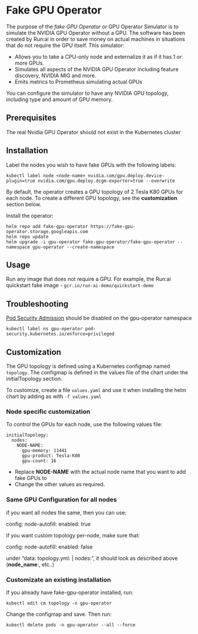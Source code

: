 # Fake GPU Operator

The purpose of the _fake GPU Operator_ or GPU Operator Simulator is to simulate the NVIDIA GPU Operator without a GPU. The software has been created by Run:ai in order to save money on actual machines in situations that do not require the GPU itself. This simulator:

* Allows you to take a CPU-only node and externalize it as if it has 1 or more GPUs. 
* Simulates all aspects of the NVIDIA GPU Operator including feature discovery, NVIDIA MIG and more. 
* Emits metrics to Prometheus simulating actual GPUs

You can configure the simulator to have any NVIDIA GPU topology, including type and amount of GPU memory. 



## Prerequisites

The real Nvidia GPU Operator should not exist in the Kubernetes cluster

## Installation

Label the nodes you wish to have fake GPUs with the following labels:

```
kubectl label node <node-name> nvidia.com/gpu.deploy.device-plugin=true nvidia.com/gpu.deploy.dcgm-exporter=true --overwrite
```

By default, the operator creates a GPU topology of 2 Tesla K80 GPUs for each node. To create a different GPU topology, see the __customization__ section below.


Install the operator:

```
helm repo add fake-gpu-operator https://fake-gpu-operator.storage.googleapis.com
helm repo update
helm upgrade -i gpu-operator fake-gpu-operator/fake-gpu-operator --namespace gpu-operator --create-namespace
```

## Usage

Run any image that does not require a GPU. For example, the Run:ai quickstart fake image - `gcr.io/run-ai-demo/quickstart-demo`

## Troubleshooting

[Pod Security Admission](https://kubernetes.io/docs/concepts/security/pod-security-admission/) should be disabled on the gpu-operator namespace 

```
kubectl label ns gpu-operator pod-security.kubernetes.io/enforce=privileged
```

## Customization

The GPU topology is defined using a Kubernetes configmap named `topology`. The configmap is defined in the values file of the chart under the initialTopology section.

To customize, create a file `values.yaml` and use it when installing the helm chart by adding as with `-f values.yaml`

### Node specific customization

To control the GPUs for each node, use the following values file:

```
initialTopology:
  nodes:
    NODE-NAME:
      gpu-memory: 11441
      gpu-product: Tesla-K80
      gpu-count: 16
```

* Replace __NODE-NAME__ with the actual node name that you want to add fake GPUs to
* Change the other values as required. 

### Same GPU Configuration for all nodes



if you want all nodes the same, then you can use:

 config: 
   node-autofill: 
     enabled: true

if you want custom topology per-node, make sure that:

 config: 
   node-autofill: 
     enabled: false

under “data: topology.yml: | nodes:”, it should look as described above (__node_name__:, etc..)




### Customizate an existing installation

If you already have fake-gpu-operator installed, run:

```
kubectl edit cm topology -n gpu-operator
```

Change the configmap and save. Then run:

```
kubectl delete pods -n gpu-operator --all --force
```

